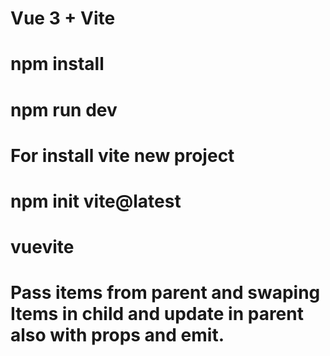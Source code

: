 # Vue 3 + Vite

# npm install
# npm run dev

# For install vite new project
# npm init vite@latest
# vuevite
# Pass items from parent and swaping Items in child and update in parent also with props and emit.
